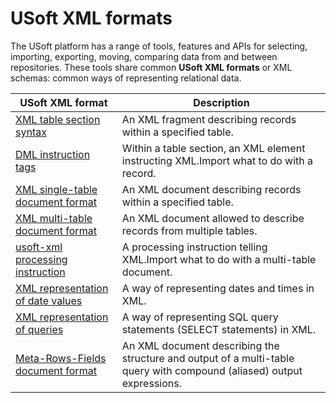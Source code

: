 # USoft XML formats

The USoft platform has a range of tools, features and APIs for selecting, importing, exporting, moving, comparing data from and between repositories. These tools share common **USoft XML formats** or XML schemas: common ways of representing relational data.

|**USoft XML format**|**Description**|
|--------|--------|
|[XML table section syntax](/docs/Repositories/USoft%20XML%20formats/XML%20table%20section%20syntax.md)|An XML fragment describing records within a specified table.|
|[DML instruction tags](/docs/Repositories/USoft%20XML%20formats/DML%20instruction%20tags.md)|Within a table section, an XML element instructing XML.Import what to do with a record.|
|[XML single-table document format](/docs/Repositories/USoft%20XML%20formats/XML%20singletable%20document%20format.md)|An XML document describing records within a specified table.|
|[XML multi-table document format](/docs/Repositories/USoft%20XML%20formats/XML%20multitable%20document%20format.md)|An XML document allowed to describe records from multiple tables.|
|[usoft-xml processing instruction](/docs/Repositories/USoft%20XML%20formats/usoftxml%20processing%20instruction.md)|A processing instruction telling XML.Import what to do with a multi-table document.|
|[XML representation of date values](/docs/Repositories/USoft%20XML%20formats/XML%20representation%20of%20date%20values.md)|A way of representing dates and times in XML.|
|[XML representation of queries](/docs/Repositories/USoft%20XML%20formats/XML%20representation%20of%20queries.md)|A way of representing SQL query statements (SELECT statements) in XML.|
|[Meta-Rows-Fields document format](/docs/Repositories/USoft%20XML%20formats/MetaRowsFields%20document%20format.md)|An XML document describing the structure and output of a multi-table query with compound (aliased) output expressions.|



 